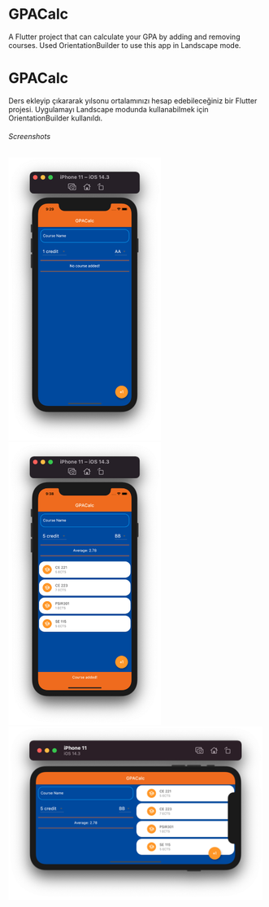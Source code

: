 # GPACalc

A Flutter project that can calculate your GPA by adding and removing courses. Used OrientationBuilder to use this app in Landscape mode.

# GPACalc

Ders ekleyip çıkararak yılsonu ortalamınızı hesap edebileceğiniz bir Flutter projesi. Uygulamayı Landscape modunda kullanabilmek için OrientationBuilder kullanıldı.





###### Screenshots


<img src="images/screenshot.png" width="300"> <img src="images/screenshot2.png" width="300"> <img src="images/screenshot3.png" width="500">





